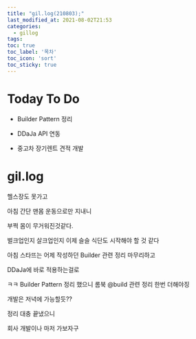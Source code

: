 ```yaml
---
title: "gil.log(210803);"
last_modified_at: 2021-08-02T21:53
categories: 
  - gillog
tags:
toc: true
toc_label: '목차'
toc_icon: 'sort'
toc_sticky: true
---
```

# Today To Do

- Builder Pattern 정리

- DDaJa API 연동

- 중고차 장기렌트 견적 개발

# gil.log

헬스장도 못가고

아침 간단 맨몸 운동으로만 지내니

부쩍 몸이 무거워진것같다.

벌크업인지 살크업인지 이제 슬슬 식단도 시작해야 할 것 같다

아침 스타뜨는 어제 작성하던 Builder 관련 정리 마무리하고

DDaJa에 바로 적용하는걸로

ㅋㅋ Builder Pattern 정리 했으니 롬북 @build 관련 정리 한번 더해야징

개발은 저녁에 가능할듯??


정리 대충 끝냈으니


회사 개발이나 마저 가보자구
